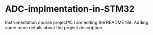 # ADC-implmentation-in-STM32
Instrumentation course project#5
I am editing the README file. Adding some more details about the project description.
